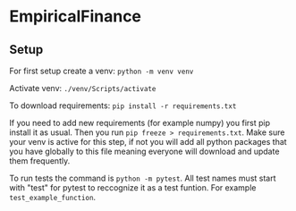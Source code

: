 # EmpiricalFinance

## Setup 
For first setup create a venv: `python -m venv venv`

Activate venv: `./venv/Scripts/activate`

To download requirements: `pip install -r requirements.txt`

If you need to add new requirements (for example numpy) you first pip install it as usual. Then you run `pip freeze > requirements.txt`. Make sure your venv is active for this step, if not you will add all python packages that you have globally to this file meaning everyone will download and update them frequently.  

To run tests the command is `python -m pytest`. All test names must start with "test" for pytest to reccognize it as a test funtion. For example `test_example_function`.
